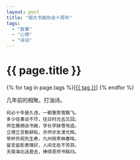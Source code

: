 ```yaml
---
layout: post
title: "烟大书画协会十周年"
tags:
  - "故事"
  - "心情"
  - "诗词"
---
```


# {{ page.title }}

<div class="tags">
{% for tag in page.tags %}[<a class="tag" href="/tags.html#{{ tag }}">{{ tag }}</a>] {% endfor %}
</div>

几年前的相聚。打油诗。

    何必十年是久违，一朝重聚雪飘飞。
    多少往事谈不尽，往日时光去又回。
    师生簇拥谈书画，学长学妹雪地追。
    立德立言勤耕耘，亦师亦友漾光辉。
    举杯共祝先生寿，九州桃李映春晖。
    留言留影表情好，人间无处不芳菲。
    天南海北送君去，捧得恩师书稿归。

